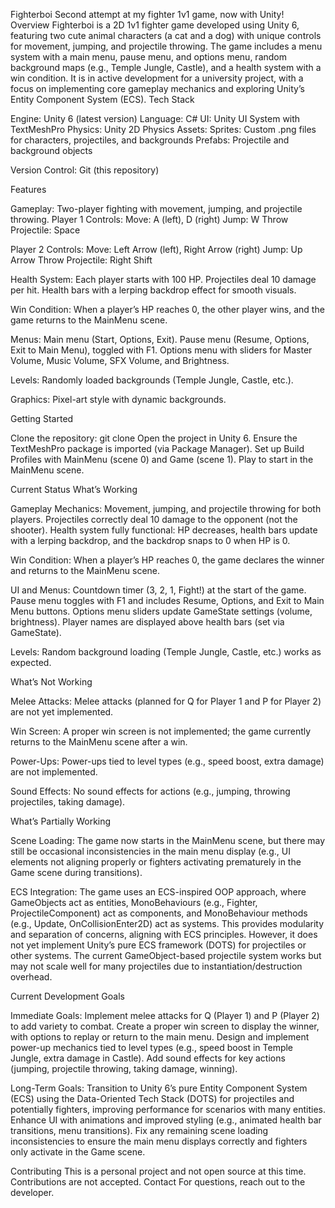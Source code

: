 Fighterboi
Second attempt at my fighter 1v1 game, now with Unity!
Overview
Fighterboi is a 2D 1v1 fighter game developed using Unity 6, featuring two cute animal characters (a cat and a dog) with unique controls for movement, jumping, and projectile throwing. The game includes a menu system with a main menu, pause menu, and options menu, random background maps (e.g., Temple Jungle, Castle), and a health system with a win condition. It is in active development for a university project, with a focus on implementing core gameplay mechanics and exploring Unity’s Entity Component System (ECS).
Tech Stack

Engine: Unity 6 (latest version)
Language: C#
UI: Unity UI System with TextMeshPro
Physics: Unity 2D Physics
Assets:
Sprites: Custom .png files for characters, projectiles, and backgrounds
Prefabs: Projectile and background objects

Version Control: Git (this repository)

Features

Gameplay:
Two-player fighting with movement, jumping, and projectile throwing.
Player 1 Controls:
Move: A (left), D (right)
Jump: W
Throw Projectile: Space

Player 2 Controls:
Move: Left Arrow (left), Right Arrow (right)
Jump: Up Arrow
Throw Projectile: Right Shift

Health System:
Each player starts with 100 HP.
Projectiles deal 10 damage per hit.
Health bars with a lerping backdrop effect for smooth visuals.

Win Condition:
When a player’s HP reaches 0, the other player wins, and the game returns to the MainMenu scene.

Menus:
Main menu (Start, Options, Exit).
Pause menu (Resume, Options, Exit to Main Menu), toggled with F1.
Options menu with sliders for Master Volume, Music Volume, SFX Volume, and Brightness.

Levels:
Randomly loaded backgrounds (Temple Jungle, Castle, etc.).

Graphics:
Pixel-art style with dynamic backgrounds.

Getting Started

Clone the repository: git clone <repository-url>
Open the project in Unity 6.
Ensure the TextMeshPro package is imported (via Package Manager).
Set up Build Profiles with MainMenu (scene 0) and Game (scene 1).
Play to start in the MainMenu scene.

Current Status
What’s Working

Gameplay Mechanics:
Movement, jumping, and projectile throwing for both players.
Projectiles correctly deal 10 damage to the opponent (not the shooter).
Health system fully functional: HP decreases, health bars update with a lerping backdrop, and the backdrop snaps to 0 when HP is 0.

Win Condition:
When a player’s HP reaches 0, the game declares the winner and returns to the MainMenu scene.

UI and Menus:
Countdown timer (3, 2, 1, Fight!) at the start of the game.
Pause menu toggles with F1 and includes Resume, Options, and Exit to Main Menu buttons.
Options menu sliders update GameState settings (volume, brightness).
Player names are displayed above health bars (set via GameState).

Levels:
Random background loading (Temple Jungle, Castle, etc.) works as expected.

What’s Not Working

Melee Attacks:
Melee attacks (planned for Q for Player 1 and P for Player 2) are not yet implemented.

Win Screen:
A proper win screen is not implemented; the game currently returns to the MainMenu scene after a win.

Power-Ups:
Power-ups tied to level types (e.g., speed boost, extra damage) are not implemented.

Sound Effects:
No sound effects for actions (e.g., jumping, throwing projectiles, taking damage).

What’s Partially Working

Scene Loading:
The game now starts in the MainMenu scene, but there may still be occasional inconsistencies in the main menu display (e.g., UI elements not aligning properly or fighters activating prematurely in the Game scene during transitions).

ECS Integration:
The game uses an ECS-inspired OOP approach, where GameObjects act as entities, MonoBehaviours (e.g., Fighter, ProjectileComponent) act as components, and MonoBehaviour methods (e.g., Update, OnCollisionEnter2D) act as systems. This provides modularity and separation of concerns, aligning with ECS principles.
However, it does not yet implement Unity’s pure ECS framework (DOTS) for projectiles or other systems. The current GameObject-based projectile system works but may not scale well for many projectiles due to instantiation/destruction overhead.

Current Development Goals

Immediate Goals:
Implement melee attacks for Q (Player 1) and P (Player 2) to add variety to combat.
Create a proper win screen to display the winner, with options to replay or return to the main menu.
Design and implement power-up mechanics tied to level types (e.g., speed boost in Temple Jungle, extra damage in Castle).
Add sound effects for key actions (jumping, projectile throwing, taking damage, winning).

Long-Term Goals:
Transition to Unity 6’s pure Entity Component System (ECS) using the Data-Oriented Tech Stack (DOTS) for projectiles and potentially fighters, improving performance for scenarios with many entities.
Enhance UI with animations and improved styling (e.g., animated health bar transitions, menu transitions).
Fix any remaining scene loading inconsistencies to ensure the main menu displays correctly and fighters only activate in the Game scene.

Contributing
This is a personal project and not open source at this time. Contributions are not accepted.
Contact
For questions, reach out to the developer.
